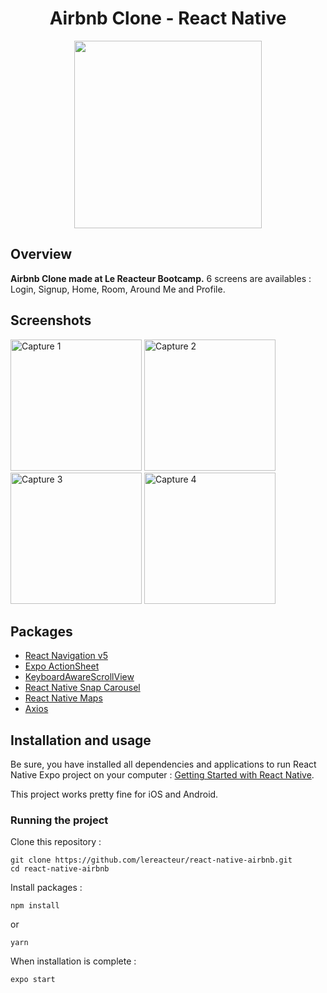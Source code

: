 <h1 align="center">
	Airbnb Clone - React Native
</h1>

<p align="center">
	<img src="https://github.com/lereacteur/react-native-airbnb/blob/master/preview/kapture.gif" width="300">
</p>

## Overview

**Airbnb Clone made at Le Reacteur Bootcamp.** 6 screens are availables : Login, Signup, Home, Room, Around Me and Profile.

## Screenshots

<img
		width="210"
		alt="Capture 1"
		src="https://github.com/lereacteur/react-native-airbnb/blob/master/preview/login.png">
<img
		width="210"
		alt="Capture 2"
		src="https://github.com/lereacteur/react-native-airbnb/blob/master/preview/home.png">
<img
		width="210"
		alt="Capture 3"
		src="https://github.com/lereacteur/react-native-airbnb/blob/master/preview/room.png">
<img
		width="210"
		alt="Capture 4"
		src="https://github.com/lereacteur/react-native-airbnb/blob/master/preview/aroundme.png">

## Packages

- [React Navigation v5](https://reactnavigation.org/)
- [Expo ActionSheet](https://github.com/expo/react-native-action-sheet)
- [KeyboardAwareScrollView](https://github.com/APSL/react-native-keyboard-aware-scroll-view)
- [React Native Snap Carousel](https://github.com/archriss/react-native-snap-carousel)
- [React Native Maps](https://github.com/react-native-community/react-native-maps)
- [Axios](https://github.com/axios/axios)

## Installation and usage

Be sure, you have installed all dependencies and applications to run React Native Expo project on your computer : [Getting Started with React Native](https://facebook.github.io/react-native/docs/getting-started).

This project works pretty fine for iOS and Android.

### Running the project

Clone this repository :

```
git clone https://github.com/lereacteur/react-native-airbnb.git
cd react-native-airbnb
```

Install packages :

```
npm install
```

or

```
yarn
```

When installation is complete :

```bash
expo start
```
